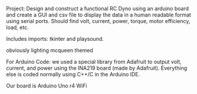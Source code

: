 Project: Design and construct a functional RC Dyno using an arduino board and create a GUI and csv file to display the data in a human readable format using serial ports. Should find volt, current, power, torque, motor efficiency, load, etc.

Includes imports: tkinter and playsound.


obviously lighting mcqueen themed


For Arduino Code: we used a special library from Adafruit to output volt, current, and power using the INA219 board (made by Adafruit). Everything else is coded normally using C++/C in the Arduino IDE. 

Our board is Arduino Uno r4 WiFi
